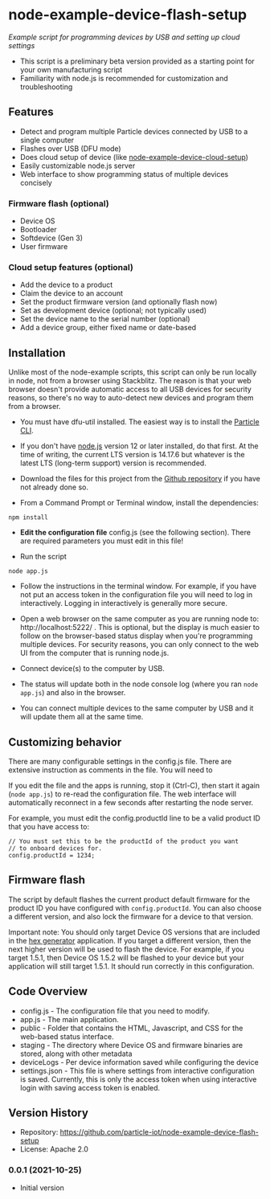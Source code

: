 # node-example-device-flash-setup

*Example script for programming devices by USB and setting up cloud settings*

- This script is a preliminary beta version provided as a starting point for your own manufacturing script
- Familiarity with node.js is recommended for customization and troubleshooting


## Features

- Detect and program multiple Particle devices connected by USB to a single computer
- Flashes over USB (DFU mode)
- Does cloud setup of device (like [node-example-device-cloud-setup](https://github.com/particle-iot/node-example-device-cloud-setup))
- Easily customizable node.js server
- Web interface to show programming status of multiple devices concisely

### Firmware flash (optional)

- Device OS
- Bootloader
- Softdevice (Gen 3)
- User firmware

### Cloud setup features (optional)

- Add the device to a product
- Claim the device to an account
- Set the product firmware version (and optionally flash now)
- Set as development device (optional; not typically used)
- Set the device name to the serial number (optional)
- Add a device group, either fixed name or date-based


## Installation

Unlike most of the node-example scripts, this script can only be run locally in node, not from a browser using Stackblitz. The reason is that your web browser doesn't provide automatic access to all USB devices for security reasons, so there's no way to auto-detect new devices and program them from a browser.

- You must have dfu-util installed. The easiest way is to install the [Particle CLI](https://docs.particle.io/cli/).

- If you don't have [node.js](https://nodejs.org/) version 12 or later installed, do that first. At the time of writing, the current LTS version is 14.17.6 but whatever is the latest LTS (long-term support) version is recommended.

- Download the files for this project from the [Github repository](https://github.com/particle-iot/node-example-device-flash-setup) if you have not already done so.

- From a Command Prompt or Terminal window, install the dependencies:

```
npm install
```

- **Edit the configuration file** config.js (see the following section). There are required parameters you must edit in this file!

- Run the script

```
node app.js
```

- Follow the instructions in the terminal window. For example, if you have not put an access token in the configuration file you will need to log in interactively. Logging in interactively is generally more secure.

- Open a web browser on the same computer as you are running node to: http://localhost:5222/ . This is optional, but the display is much easier to follow on the browser-based status display when you're programming multiple devices. For security reasons, you can only connect to the web UI from the computer that is running node.js.

- Connect device(s) to the computer by USB.

- The status will update both in the node console log (where you ran `node app.js`) and also in the browser. 

- You can connect multiple devices to the same computer by USB and it will update them all at the same time. 

## Customizing behavior

There are many configurable settings in the config.js file. There are extensive instruction as comments
in the file. You will need to 

If you edit the file and the apps is running, stop it (Ctrl-C), then start it again (`node app.js`) to re-read the configuration file. The web interface will automatically reconnect in a few seconds after restarting the node server.

For example, you must edit the config.productId line to be a valid product ID that you have access to:

```
// You must set this to be the productId of the product you want
// to onboard devices for.
config.productId = 1234;
```    

## Firmware flash

The script by default flashes the current product default firmware for the product ID you have configured with `config.productId`. You can also choose a different version, and also lock the firmware for a device to that version.

Important note: You should only target Device OS versions that are included in the [hex generator](https://docs.particle.io/tools/device-programming/hex-generator/) application. If you target a different version, then the next higher version will be used to flash the device. For example, if you target 1.5.1, then Device OS 1.5.2 will be flashed to your device but your application will still target 1.5.1. It should run correctly in this configuration.


## Code Overview

- config.js - The configuration file that you need to modify.
- app.js - The main application.
- public - Folder that contains the HTML, Javascript, and CSS for the web-based status interface.
- staging - The directory where Device OS and firmware binaries are stored, along with other metadata
- deviceLogs - Per device information saved while configuring the device
- settings.json - This file is where settings from interactive configuration is saved. Currently,
this is only the access token when using interactive login with saving access token is enabled.


## Version History

- Repository: https://github.com/particle-iot/node-example-device-flash-setup
- License: Apache 2.0


### 0.0.1 (2021-10-25)

- Initial version


